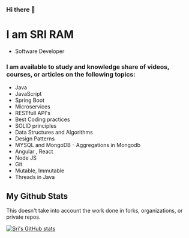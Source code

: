 ### Hi there 👋

# I am SRI RAM
  * Software Developer 
  
### I am available to study and knowledge share of videos, courses, or articles on the following topics:

* Java
* JavaScript
* Spring Boot
* Microservices
* RESTfull API's
* Best Coding practices
* SOLID principles
* Data Structures and Algorithms
* Design Patterns
* MYSQL and MongoDB - Aggregations in Mongodb 
* Angular , React 
* Node JS
* Git
* Mutable, Immutable
* Threads in Java

## My Github Stats

This doesn't take into account the work done in forks, organizations, or private repos.

[![Sri's GitHub stats](https://github-readme-stats.vercel.app/api?username=sriramede9)](https://github-readme-stats.vercel.app/api?username=sriramede9)


